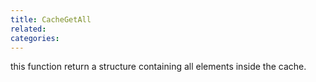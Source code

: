 ```yaml
---
title: CacheGetAll
related:
categories:
---
```


this function return a structure containing all elements inside the cache.